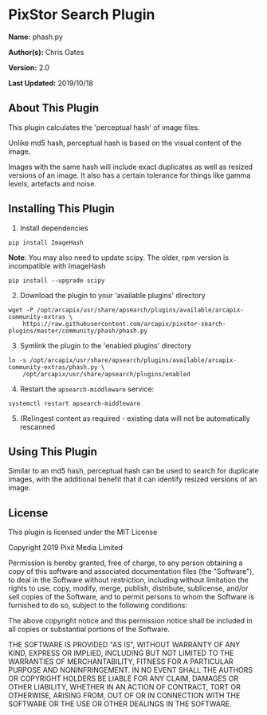 # PixStor Search Plugin

**Name:** phash.py

**Author(s):** Chris Oates

**Version:** 2.0

**Last Updated:** 2019/10/18

## About This Plugin

This plugin calculates the 'perceptual hash' of image files.

Unlike md5 hash, perceptual hash is based on the visual content of the image.

Images with the same hash will include exact duplicates as well as resized versions of an image.
It also has a certain tolerance for things like gamma levels, artefacts and noise.

## Installing This Plugin

1. Install dependencies

``` shell
pip install ImageHash
```

**Note**: You may also need to update scipy. The older, rpm version is incompatible with ImageHash

``` shell
pip install --upgrade scipy
```

2. Download the plugin to your 'available plugins' directory

``` shell
wget -P /opt/arcapix/usr/share/apsearch/plugins/available/arcapix-community-extras \
    https://raw.githubusercontent.com/arcapix/pixstor-search-plugins/master/community/phash/phash.py
```

3. Symlink the plugin to the 'enabled plugins' directory

``` shell
ln -s /opt/arcapix/usr/share/apsearch/plugins/available/arcapix-community-extras/phash.py \
    /opt/arcapix/usr/share/apsearch/plugins/enabled
```

4. Restart the `apsearch-middleware` service:

``` shell
systemctl restart apsearch-middleware
```

5. (Re)ingest content as required - existing data will not be automatically rescanned

## Using This Plugin

Similar to an md5 hash, perceptual hash can be used to search for duplicate images,
with the additional benefit that it can identify resized versions of an image.

## License

This plugin is licensed under the MIT License

Copyright 2019 Pixit Media Limited

Permission is hereby granted, free of charge, to any person obtaining a copy of this software and associated documentation files (the "Software"), to deal in the Software without restriction, including without limitation the rights to use, copy, modify, merge, publish, distribute, sublicense, and/or sell copies of the Software, and to permit persons to whom the Software is furnished to do so, subject to the following conditions:

The above copyright notice and this permission notice shall be included in all copies or substantial portions of the Software.

THE SOFTWARE IS PROVIDED "AS IS", WITHOUT WARRANTY OF ANY KIND, EXPRESS OR IMPLIED, INCLUDING BUT NOT LIMITED TO THE WARRANTIES OF MERCHANTABILITY, FITNESS FOR A PARTICULAR PURPOSE AND NONINFRINGEMENT. IN NO EVENT SHALL THE AUTHORS OR COPYRIGHT HOLDERS BE LIABLE FOR ANY CLAIM, DAMAGES OR OTHER LIABILITY, WHETHER IN AN ACTION OF CONTRACT, TORT OR OTHERWISE, ARISING FROM, OUT OF OR IN CONNECTION WITH THE SOFTWARE OR THE USE OR OTHER DEALINGS IN THE SOFTWARE.
